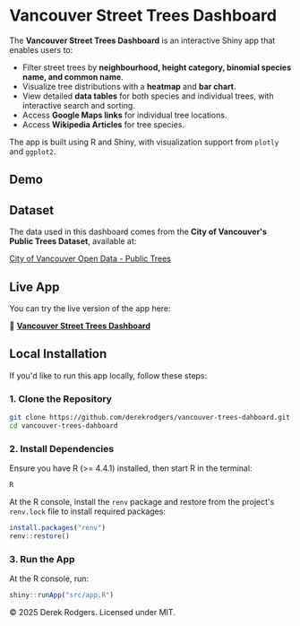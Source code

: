 # Vancouver Street Trees Dashboard

The **Vancouver Street Trees Dashboard** is an interactive Shiny app that enables users to:

- Filter street trees by **neighbourhood, height category, binomial species name, and common name**.
- Visualize tree distributions with a **heatmap** and **bar chart**.
- View detailed **data tables** for both species and individual trees, with interactive search and sorting.
- Access **Google Maps links** for individual tree locations.
- Access **Wikipedia Articles** for tree species.

The app is built using R and Shiny, with visualization support from `plotly` and `ggplot2`.

## Demo


## Dataset

The data used in this dashboard comes from the **City of Vancouver's Public Trees Dataset**, available at:

[City of Vancouver Open Data - Public Trees](https://opendata.vancouver.ca/explore/dataset/public-trees/information/?disjunctive.neighbourhood_name&disjunctive.on_street&disjunctive.species_name&disjunctive.common_name)

## Live App

You can try the live version of the app here:

🔗 **[Vancouver Street Trees Dashboard](https://)**

## Local Installation

If you'd like to run this app locally, follow these steps:

### 1. Clone the Repository

```sh
git clone https://github.com/derekrodgers/vancouver-trees-dahboard.git
cd vancouver-trees-dahboard
```
### 2. Install Dependencies

Ensure you have R (>= 4.4.1) installed, then start R in the terminal:

```sh
R
```

At the R console, install the `renv` package and restore from the project's `renv.lock` file to install required packages:

```r
install.packages("renv")
renv::restore()
```

### 3. Run the App

At the R console, run:

```r
shiny::runApp("src/app.R")
```

© 2025 Derek Rodgers. Licensed under MIT.
